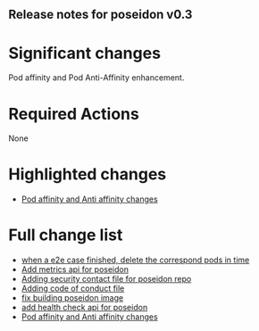 ## Release notes for poseidon v0.3

# Significant changes
Pod affinity and Pod Anti-Affinity enhancement.

# Required Actions
None

# Highlighted changes
* [Pod affinity and Anti affinity changes](https://github.com/kubernetes-sigs/poseidon/pull/118)

# Full change list

* [when a e2e case finished, delete the correspond pods in time](https://github.com/kubernetes-sigs/poseidon/pull/103)
* [Add metrics api for poseidon](https://github.com/kubernetes-sigs/poseidon/pull/107)
* [Adding security contact file for poseidon repo](https://github.com/kubernetes-sigs/poseidon/pull/108)
* [Adding code of conduct file](https://github.com/kubernetes-sigs/poseidon/pull/109)
* [fix building poseidon image](https://github.com/kubernetes-sigs/poseidon/pull/113)
* [add health check api for poseidon](https://github.com/kubernetes-sigs/poseidon/pull/114)
* [Pod affinity and Anti affinity changes](https://github.com/kubernetes-sigs/poseidon/pull/118)